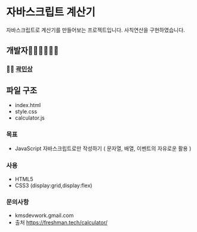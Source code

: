 # 자바스크립트 계산기

자바스크립트로 계산기를 만들어보는 프로젝트입니다.
사칙연산을 구현하였습니다.

## 개발자👨‍💻👩‍💻👨‍💻

### 👨‍💻 [곽민상](https://github.com/qkaxhfms)

## 파일 구조

-   index.html
-   style.css
-   calculator.js

### 목표

-   JavaScript 자바스크립트로만 작성하기 ( 문자열, 배열, 이벤트의 자유로운 활용 )

### 사용

-   HTML5
-   CSS3 (display:grid,display:flex)

### 문의사항

-   kmsdevwork.gmail.com
-   출처 https://freshman.tech/calculator/
